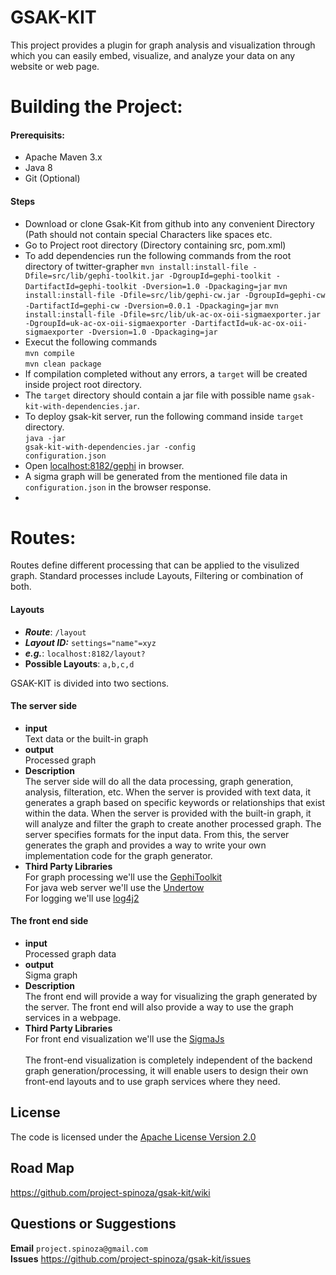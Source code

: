 
# GSAK-KIT 

This project provides a plugin for graph analysis and visualization through which you can easily embed, visualize, and analyze your data on any website or web page.<br>

# Building the Project:

#### Prerequisits: 
  * Apache Maven 3.x <br>
  * Java 8 <br>
  * Git (Optional)<br>

#### Steps 
  * Download or clone Gsak-Kit from github into any convenient Directory (Path should not contain special Characters like spaces etc. <br>
  * Go to Project root directory (Directory containing src, pom.xml) <br>
  * To add dependencies run the following commands from the root directory of twitter-grapher
     `mvn install:install-file -Dfile=src/lib/gephi-toolkit.jar -DgroupId=gephi-toolkit -DartifactId=gephi-toolkit -Dversion=1.0 -Dpackaging=jar`
     `mvn install:install-file -Dfile=src/lib/gephi-cw.jar -DgroupId=gephi-cw -DartifactId=gephi-cw -Dversion=0.0.1 -Dpackaging=jar`
     `mvn install:install-file -Dfile=src/lib/uk-ac-ox-oii-sigmaexporter.jar -DgroupId=uk-ac-ox-oii-sigmaexporter -DartifactId=uk-ac-ox-oii-sigmaexporter -Dversion=1.0 -Dpackaging=jar`
  * Execut the following commands<br>
      <code>mvn compile</code><br>
      <code>mvn clean package</code><br>
  * If compilation completed without any errors, a <code>target</code> will be created inside project root directory. <br>
  * The <code>target</code> directory should contain a jar file with possible name <code>gsak-kit-with-dependencies.jar</code>.<br>
  * To deploy gsak-kit server, run the following command inside <code>target</code> directory.<br>
      <code>java -jar gsak-kit-with-dependencies.jar -config configuration.json</code><br>
  * Open <a href="localhost:8182/gephi">localhost:8182/gephi</a> in browser.<br>
  * A sigma graph will be generated from the mentioned file data in <code>configuration.json</code> in the browser response.<br>
  * 
  
# Routes:
  Routes define different processing that can be applied to the visulized graph. Standard processes include Layouts, Filtering or combination of both.
#### Layouts
  * *__Route__*: <code>/layout</code> <br>
  * *__Layout ID:__* <code>settings="name"=xyz</code> <br>
  * *__e.g.__*: <code>localhost:8182/layout?</code> <br>
  * __Possible Layouts__: <code>a,b,c,d</code>


GSAK-KIT is divided into two sections.
#### The server side 
  * **input** <br>Text data or the built-in graph<br>
  * **output**<br>Processed graph<br>
  * **Description** <br>
 The server side will do all the data processing, graph generation, analysis, filteration, etc.
 When the server is provided with text data, it generates a graph based on specific keywords or relationships that exist   within the data.
 When the server is provided with the built-in graph, it will analyze and filter the graph to create another processed graph.  The server specifies formats for the input data. From this, the server generates the graph and provides a way to write your  own implementation code for the graph generator. <br>
  * **Third Party Libraries**<br> 
For graph processing we'll use the [GephiToolkit](https://gephi.org/toolkit/) <br>
For java web server we'll use the [Undertow](https://github.com/undertow-io/undertow) <br>
For logging we'll use [log4j2](https://github.com/logentries/le_java/wiki/Log4j2)

#### The front end side 
  * **input** <br> Processed graph data <br> 
  * **output** <br> Sigma graph <br>
  * **Description** <br> The front end will provide a way for visualizing the graph generated by the server. The front end will also provide a way to use the graph services in a webpage. <br>
  * **Third Party Libraries** <br> For front end visualization we'll use the [SigmaJs](http://sigmajs.org/) <br><br>
  The front-end visualization is completely independent of the backend graph generation/processing, it will enable users to design their own front-end layouts and to use graph services where they need.
  
## License
The code is licensed under the [Apache License Version 2.0](http://www.apache.org/licenses/LICENSE-2.0)
<br>
## Road Map
https://github.com/project-spinoza/gsak-kit/wiki

## Questions or Suggestions
**Email** `project.spinoza@gmail.com`<br>
**Issues** https://github.com/project-spinoza/gsak-kit/issues
  
